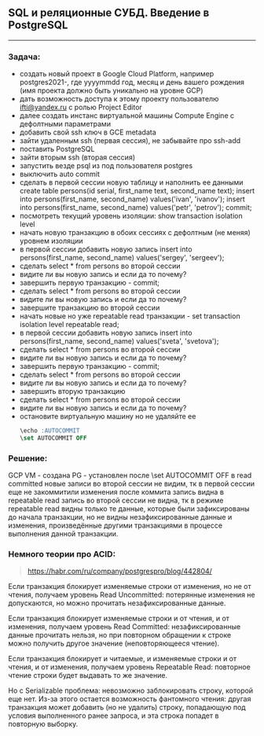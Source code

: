 ## SQL и реляционные СУБД. Введение в PostgreSQL 
---
### Задача:
- создать новый проект в Google Cloud Platform, например postgres2021-<yyyymmdd>, где yyyymmdd год, месяц и день вашего рождения 
  (имя проекта должно быть уникально на уровне GCP)
- дать возможность доступа к этому проекту пользователю ifti@yandex.ru с ролью Project Editor
- далее создать инстанс виртуальной машины Compute Engine с дефолтными параметрами
- добавить свой ssh ключ в GCE metadata
- зайти удаленным ssh (первая сессия), не забывайте про ssh-add
- поставить PostgreSQL
- зайти вторым ssh (вторая сессия)
- запустить везде psql из под пользователя postgres
- выключить auto commit
- сделать в первой сессии новую таблицу и наполнить ее данными
 create table persons(id serial, first_name text, second_name text);
 insert into persons(first_name, second_name) values('ivan', 'ivanov');
 insert into persons(first_name, second_name) values('petr', 'petrov');
 commit;
- посмотреть текущий уровень изоляции: show transaction isolation level
- начать новую транзакцию в обоих сессиях с дефолтным (не меняя) уровнем изоляции
- в первой сессии добавить новую запись
 insert into persons(first_name, second_name) values('sergey', 'sergeev');
 - сделать select * from persons во второй сессии
- видите ли вы новую запись и если да то почему?
- завершить первую транзакцию - commit;
- сделать select * from persons во второй сессии
- видите ли вы новую запись и если да то почему?
- завершите транзакцию во второй сессии
- начать новые но уже repeatable read транзакции - set transaction isolation level repeatable read;
- в первой сессии добавить новую запись
 insert into persons(first_name, second_name) values('sveta', 'svetova');
- сделать select * from persons во второй сессии
- видите ли вы новую запись и если да то почему?
- завершить первую транзакцию - commit;
- сделать select * from persons во второй сессии
- видите ли вы новую запись и если да то почему?
- завершить вторую транзакцию
- сделать select * from persons во второй сессии
- видите ли вы новую запись и если да то почему?
- остановите виртуальную машину но не удаляйте ее
  ```sql
  \echo :AUTOCOMMIT
  \set AUTOCOMMIT OFF
  ```
  
###  Решение:
GCP VM - создана
PG - установлен
после \set AUTOCOMMIT OFF в read committed новые записи во второй сессии не видим, тк в первой сессии еще не закоммитили изменения
после коммита запись видна
в repeatable read запись во второй сессии не видна, тк в режиме repeatable read видны только те данные, 
которые были зафиксированы до начала транзакции, но не видны незафиксированные данные и изменения, 
произведённые другими транзакциями в процессе выполнения данной транзакции.
  
### Немного теории про ACID:
  > https://habr.com/ru/company/postgrespro/blog/442804/

Если транзакция блокирует изменяемые строки от изменения, но не от чтения, получаем уровень Read Uncommitted: потерянные изменения не допускаются, но можно прочитать незафиксированные данные.

Если транзакция блокирует изменяемые строки и от чтения, и от изменения, получаем уровень Read Committed: незафиксированные данные прочитать нельзя, но при повторном обращении к строке можно получить другое значение (неповторяющееся чтение).

Если транзакция блокирует и читаемые, и изменяемые строки и от чтения, и от изменения, получаем уровень Repeatable Read: повторное чтение строки будет выдавать то же значение.

Но с Serializable проблема: невозможно заблокировать строку, которой еще нет. Из-за этого остается возможность фантомного чтения: другая транзакция может добавить (но не удалить) строку, попадающую под условия выполненного ранее запроса, и эта строка попадет в повторную выборку.

